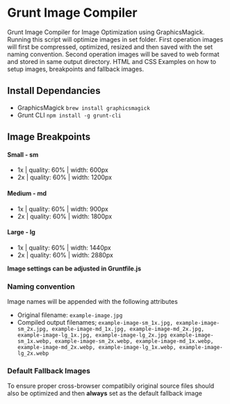 # Grunt Image Compiler
Grunt Image Compiler for Image Optimization using GraphicsMagick.
Running this script will optimize images in set folder.
First operation images will first be compressed, optimized, resized and then saved with the set naming convention.
Second operation images will be saved to web format and stored in same output directory.
HTML and CSS Examples on how to setup <picture> images, breakpoints and fallback images.

## Install Dependancies
- GraphicsMagick `brew install graphicsmagick`
- Grunt CLI `npm install -g grunt-cli`

## Image Breakpoints
#### Small - sm
- 1x | quality: 60% | width: 600px
- 2x | quality: 60% | width: 1200px

#### Medium - md
- 1x | quality: 60% | width: 900px
- 2x | quality: 60% | width: 1800px

#### Large - lg
- 1x | quality: 60% | width: 1440px
- 2x | quality: 60% | width: 2880px

**Image settings can be adjusted in Gruntfile.js**

### Naming convention
Image names will be appended with the following attributes
- Original filename: `example-image.jpg`
- Compiled output filenames;
`example-image-sm_1x.jpg,
example-image-sm_2x.jpg,
example-image-md_1x.jpg,
example-image-md_2x.jpg,
example-image-lg_1x.jpg,
example-image-lg_2x.jpg
example-image-sm_1x.webp,
example-image-sm_2x.webp,
example-image-md_1x.webp,
example-image-md_2x.webp,
example-image-lg_1x.webp,
example-image-lg_2x.webp`

### Default Fallback Images
To ensure proper cross-browser compatibily original source files should also be optimized and then **always** set as the default fallback image